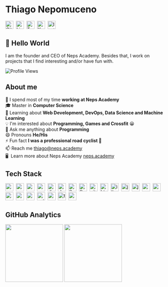 # Thiago Nepomuceno

<a href="https://www.github.com/ThiNepo" target="_blank"><img src="https://img.shields.io/badge/ThiNepo-100000?style=flat&logo=github&logoColor=white" alt="GitHub Badge" height="25"></a>&nbsp;
<a href="https://www.linkedin.com/in/thiago-nepomuceno-b8b239a5" target="_blank"><img src="https://img.shields.io/badge/thiago-nepomuceno-b8b239a5?style=flat&logo=linkedin&logoColor=white" alt="LinkedIn Badge" height="25"></a>&nbsp;
<a href="https://www.twitch.tv/nepsacademy" target="_blank"><img src="https://img.shields.io/badge/nepsacademy-9146FF?style=flat&logo=twitch&logoColor=white" alt="Twitch Badge" height="25"></a>&nbsp;
<a href="https://www.youtube.com/c/NepsAcademy" target="_blank"><img src="https://img.shields.io/badge/NepsAcademy-FF0000?style=flat&logo=youtube&logoColor=white" alt="YouTube Badge" height="25"></a>&nbsp;
<a href="https://www.instagram.com/nepsacademybr" target="_blank"><img src="https://img.shields.io/badge/nepsacademybr-E4405F?style=flat&logo=instagram&logoColor=white" alt="Instagram Badge" height="25"></a>&nbsp;

## 👋 Hello World

I am the founder and CEO of Neps Academy. Besides that, I work on projects that I find interesting and/or have fun with.

![Profile Views](https://komarev.com/ghpvc/?username=ThiNepo&theme=default&color=blue&style=flat&label=Profile+Views)

## About me

🔭&nbsp;I spend most of my time **working at Neps Academy**
<br/>🎓&nbsp;Master in **Computer Science**
<br/>🌱&nbsp;Learning about **Web Development, DevOps, Data Science and Machine Learning**
<br/>💡&nbsp;I'm interested about **Programming, Games and Crossfit** 😀
<br/>💬&nbsp;Ask me anything about **Programming**
<br/>😄&nbsp;Pronouns **He/His**
<br/>⚡&nbsp;Fun fact **I was a professional road cyclist 🤷**
<br/>📫&nbsp;Reach me [thiago@neps.academy](mailto:thiago@neps.academy)
<br/>🖥&nbsp; Learn more about Neps Academy [neps.academy](https://neps.academy)

## Tech Stack

<img src="https://img.shields.io/badge/Android-05122A?style=flat&logo=android" alt="android Badge" height="25">&nbsp;
<img src="https://img.shields.io/badge/Arduino-05122A?style=flat&logo=arduino" alt="arduino Badge" height="25">&nbsp;
<img src="https://img.shields.io/badge/C-05122A?style=flat&logo=c" alt="c Badge" height="25">&nbsp;
<img src="https://img.shields.io/badge/C++-05122A?style=flat&logo=c%2B%2B&" alt="c++ Badge" height="25">&nbsp;
<img src="https://img.shields.io/badge/Django-05122A?style=flat&logo=django" alt="django Badge" height="25">&nbsp;
<img src="https://img.shields.io/badge/Docker-05122A?style=flat&logo=docker" alt="docker Badge" height="25">&nbsp;
<img src="https://img.shields.io/badge/Flask-05122A?style=flat&logo=flask" alt="flask Badge" height="25">&nbsp;
<img src="https://img.shields.io/badge/Flutter-05122A?style=flat&logo=flutter" alt="flutter Badge" height="25">&nbsp;
<img src="https://img.shields.io/badge/Git-05122A?style=flat&logo=git" alt="git Badge" height="25">&nbsp;
<img src="https://img.shields.io/badge/Html5-05122A?style=flat&logo=html5" alt="html5 Badge" height="25">&nbsp;
<img src="https://img.shields.io/badge/Illustrator-05122A?style=flat&logo=adobeillustrator" alt="illustrator Badge" height="25">&nbsp;
<img src="https://img.shields.io/badge/Java-05122A?style=flat&logo=java" alt="java Badge" height="25">&nbsp;
<img src="https://img.shields.io/badge/Javascript-05122A?style=flat&logo=javascript" alt="javascript Badge" height="25">&nbsp;
<img src="https://img.shields.io/badge/Mysql-05122A?style=flat&logo=mysql" alt="mysql Badge" height="25">&nbsp;
<img src="https://img.shields.io/badge/Nodejs-05122A?style=flat&logo=node.js" alt="nodejs Badge" height="25">&nbsp;
<img src="https://img.shields.io/badge/Numpy-05122A?style=flat&logo=numpy" alt="numpy Badge" height="25">&nbsp;
<img src="https://img.shields.io/badge/Opengl-05122A?style=flat&logo=opengl" alt="opengl Badge" height="25">&nbsp;
<img src="https://img.shields.io/badge/Postgresql-05122A?style=flat&logo=postgresql" alt="postgresql Badge" height="25">&nbsp;
<img src="https://img.shields.io/badge/Python-05122A?style=flat&logo=python" alt="python Badge" height="25">&nbsp;
<img src="https://img.shields.io/badge/React-05122A?style=flat&logo=react" alt="react Badge" height="25">&nbsp;
<img src="https://img.shields.io/badge/Typescript-05122A?style=flat&logo=typescript" alt="typescript Badge" height="25">&nbsp;
<img src="https://img.shields.io/badge/Vuejs-05122A?style=flat&logo=vuedotjs" alt="vuejs Badge" height="25">&nbsp;

## GitHub Analytics

<div>
<img height="180em" src="https://github-readme-stats.vercel.app/api?username=ThiNepo&theme=default&show_icons=true&count_private=true">
<img height="180em" src="https://github-readme-stats.vercel.app/api/top-langs/?username=ThiNepo&theme=default&layout=compact&langs_count=5">
</div>

